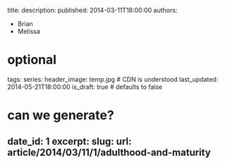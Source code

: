 title: 
description: 
published: 2014-03-11T18:00:00
authors:
  - Brian
  - Melissa

# optional
tags: 
series: 
header_image: temp.jpg # CDN is understood
last_updated: 2014-05-21T18:00:00
is_draft: true # defaults to false

# can we generate?
date_id: 1
excerpt: 
slug: 
url: article/2014/03/11/1/adulthood-and-maturity
---
